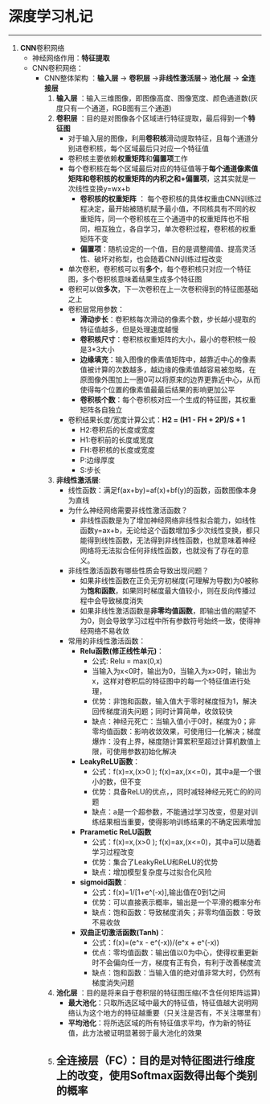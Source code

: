 # 深度学习札记
--------------------------

1. **CNN**卷积网络
   - 神经网络作用：**特征提取**
   - CNN卷积网络：
       - CNN整体架构 ：**输入层** -> **卷积层** ->**非线性激活层**-> **池化层** -> **全连接层**
           1. **输入层** ：输入三维图像，即图像高度、图像宽度、颜色通道数(灰度只有一个通道，RGB图有三个通道)
           2. **卷积层** ：目的是对图像各个区域进行特征提取，最后得到一个**特征图**
               - 对于输入层的图像，利用**卷积核**滑动提取特征，且每个通道分别进卷积核，每个区域最后只对应一个特征值
               - 卷积核主要依赖**权重矩阵**和**偏置项**工作
               - 每个卷积核在每个区域最后对应的特征值等于**每个通道像素值矩阵和卷积核的权重矩阵的内积之和+偏置项**，这其实就是一次线性变换y=wx+b
                    - **卷积核的权重矩阵** ： 每个卷积核的具体权重由CNN训练过程决定，最开始被随机赋予最小值，不同核具有不同的权重矩阵，同一个卷积核在三个通道中的权重矩阵也不相同，相互独立，各自学习，单次卷积过程，卷积核的权重矩阵不变
                    - **偏置项**：随机设定的一个值，目的是调整阈值、提高灵活性、破坏对称型，也会随着CNN训练过程改变
               - 单次卷积，卷积核可以有**多个**，每个卷积核只对应一个特征图，多个卷积核意味着结果生成多个特征图
               - 卷积可以做**多次**，下一次卷积在上一次卷积得到的特征图基础之上
               - 卷积层常用参数：
                   - **滑动步长**：卷积核每次滑动的像素个数，步长越小提取的特征值越多，但是处理速度越慢
                   - **卷积核尺寸**：卷积核权重矩阵的大小，最小的卷积核一般是3*3大小
                   - **边缘填充**：输入图像的像素值矩阵中，越靠近中心的像素值被计算的次数越多，越边缘的像素值越容易被忽略，在原图像外围加上一圈0可以将原来的边界更靠近中心，从而使得每个位置的像素值最最后结果的影响更加公平
                   - **卷积核个数**：每个卷积核对应一个生成的特征图，其权重矩阵各自独立
               - 卷积结果长度/宽度计算公式：**H2 = (H1 - FH + 2P)/S + 1**   
                   - H2:卷积后的长度或宽度
                   - H1:卷积前的长度或宽度
                   - FH:卷积核的长度或宽度
                   - P:边缘厚度
                   - S:步长
           3. **非线性激活层**:
               - 线性函数：满足f(ax+by)=af(x)+bf(y)的函数，函数图像本身为直线
               - 为什么神经网络需要非线性激活函数？
                   - 非线性函数是为了增加神经网络非线性拟合能力，如线性函数y=ax+b，无论给这个函数增加多少次线性变换，都只能得到线性函数，无法得到非线性函数，也就意味着神经网络将无法拟合任何非线性函数，也就没有了存在的意义。
               - 非线性激活函数有哪些性质会导致出现问题？
                   - 如果非线性函数在正负无穷初梯度(可理解为导数)为0被称为**饱和函数**，如果同时梯度最大值较小，则在反向传播过程中会导致梯度消失
                   - 如果非线性激活函数是**非零均值函数**，即输出值的期望不为0，则会导致学习过程中所有参数符号始终一致，使得神经网络不易收敛
               - 常用的非线性激活函数：
                   - **Relu函数(修正线性单元)**：
                       - 公式: Relu = max(0,x)
                       - 当输入为x<0时，输出为0，当输入为x>0时，输出为x，这样对卷积后的特征图中的每一个特征值进行处理，
                       - 优势：非饱和函数，输入值大于零时梯度恒为1，解决回传梯度消失问题；同时计算简单，收敛较快
                       - 缺点：神经元死亡：当输入值小于0时，梯度为0；非零均值函数：影响收敛效果，可使用归一化解决；梯度爆炸：没有上界，梯度随计算累积至超过计算机数值上限，可使用参数初始化解决
                   - **LeakyReLU函数**：
                       - 公式：f(x)=x,(x>0 ); f(x)=ax,(x<=0)，其中a是一个很小的数，但不变
                       - 优势：具备ReLU的优点，，同时减轻神经元死亡的的问题
                       - 缺点：a是一个超参数，不能通过学习改变，但是对训练结果相当重要，使得影响训练结果的不确定因素增加
                   - **Prarametic ReLU函数**
                       - 公式：f(x)=x,(x>0 ); f(x)=ax,(x<=0)，其中a可以随着学习过程改变
                       - 优势：集合了LeakyReLU和ReLU的优势
                       - 缺点：增加模型复杂度与过拟合化风险
                   - **sigmoid函数**：
                       - 公式：f(x)=1/[1+e^(-x)],输出值在0到1之间
                       - 优势：可以直接表示概率，输出是一个平滑的概率分布
                       - 缺点：饱和函数：导致梯度消失；非零均值函数：导致不易收敛
                   - **双曲正切激活函数(Tanh)**：
                       - 公式：f(x)=(e^x - e^(-x))/(e^x + e^(-x))
                       - 优点：零均值函数：输出值以0为中心，使得权重更新时不会偏向任一方，梯度有正有负，有利于改善梯度流
                       - 缺点：饱和函数：当输入值的绝对值非常大时，仍然有梯度消失问题
           4. **池化层** ：目的是将来自于卷积层的特征图压缩(不含任何矩阵运算)
               - **最大池化**：只取所选区域中最大的特征值，特征值越大说明网络认为这个地方的特征越重要（只关注是否有，不关注哪里有）
               - **平均池化**：将所选区域的所有特征值求平均，作为新的特征值，此方法被证明显著弱于最大池化的效果
           5. **全连接层（FC）**：目的是对特征图进行维度上的改变，使用Softmax函数得出每个类别的概率
               - 